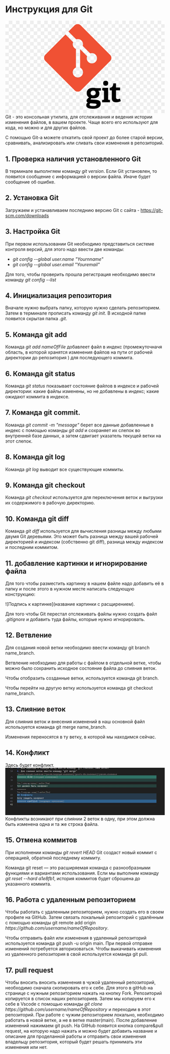 # Инструкция для Git
![Логотип Git](gitLogo.jpg)
Git - это консольная утилита, для отслеживания и ведения истории изменения файлов, в вашем проекте. Чаще всего его используют для кода, но можно и для других файлов. 

С помощью Git-a можете откатить свой проект до более старой версии, сравнивать, анализировать или сливать свои изменения в репозиторий.
## 1. Проверка наличия установленного Git

В терминале выполнгяем команду *git version*.
Если Git установлен, то появится сообщение с информацией о версии файла.
Иначе будет сообщение об ошибке.

## 2. Установка Git

Загружаем и устанавливаем последнию версию Git с сайта - <https://git-scm.com/downloads>

## 3. Настройка Git

При первом использовании Git необходимо представиться системе контроля версий, для этого надо ввести две команды:

- *git config --global user.name "Yournname"*
- *git config --global user.email "Youremail"*

Для того, чтобы проверить прошла регистрация необходимо ввести команду *git config --list*

## 4. Инициализация репозитория 
Вначале нужно выбрать папку, которую нужно сделать репозиторием. Затем в терминале прописать команду *git init*. 
В исходной папке появится скрытая папка *.git*.

## 5. Команда git add 
Команда *git add nameOfFile* добавлеет файл в индекс (промежуточначя область, в которой хранятся изменения файлов на пути от рабочей директории до репозитория ) для последующего коммита. 

## 6. Команда git status

Команда *git status* показывает состояние файлов в индексе и рабочей директории: какие файлы изменены, но не добавлены в индекс; какие ожидают коммита в индексе.

## 7. Команда git commit.
Команда *git commit -m "message"* берет все данные добавленные в индекс с помощью команды *git add* и сохраняет их слепок во внутренней базе данных, а затем сдвигает указатель текущей ветки на этот слепок.

## 8. Команда git log 
 
Команда *git log* выводит все существующие коммиты.
## 9. Команда git checkout
Команда *git checkout* используется для переключения веток и выгрузки их содержимого в рабочую директорию.
## 10. Команда git diff
Команда *git diff* используется для вычисления разницы между любыми двумя Git деревьями. Это может быть разница между вашей рабочей директорией и индексом (собственно git diff), разница между индексом и последним коммитом.
## 11. добавление картинки и игнорирование файла

Для того чтобы разместить картинку в нашем файле надо добавить её в папку и после этого в нужном месте написать следующую конструкцию:

![Подпись к картинке](название картинки с расщирением).

Для того чтобы Git перестал отслеживать файлы нужно создать файл *.gitignore* и добавить туда файлы, которые нужно игнорировать.
## 12. Ветвление
Для создания новой ветки необходимо ввести команду git branch name_branch.

Ветвление необходимо для работы с файлом в отдельной ветке, чтобы можно было сохранить исходное состояние файла до слияния веток.

Чтобы отобразить созданные ветки, используется команда git branch.

Чтобы перейти на другую ветку используется команда git checkout name_branch. 
## 13. Слияние веток 

Для слияния веток и внесения изменений в наш основной файл используется команда git merge name_branch.

Изменения переносятся в ту ветку, в которой мы находимся сейчас.
## 14. Конфликт
Здесь будет конфликт.
![Конфликт](conflict.jpg)
Конфликты возникают при слиянии 2 веток в одну, при этом должна быть изменена одна и та же строка файла.
## 15. Отмена коммитов
При исполнении команды *git revert HEAD* Git создаст новый коммит с операцией, обратной последнему коммиту.

Команда git reset — это расширяемая команда с разнообразными функциями и вариантами использования. Если мы выполним команду *git reset --hard a1e8fb1*, история коммитов будет сброшена до указанного коммита.

## 16. Работа с удаленным репозиторием
Чтобы работать с удаленным репозиторием, нужно создать его в своем профиле на GitHub. Затем связать локальный репозиторий с удалённым с помощью команды git remote add origin *httрs://github.com/username/nameOfRepository*.

Чтобы отправить файл или изменения в удаленный репозиторий используется команда git push -u origin main. При первой отправке изменений потребуется авторизоваться.
Чтобы выкачивать изменения из удаленного репозитория в свой используется команда git pull.
## 17. pull request
Чтобы вносить вносить изменения в чужой удаленный репозиторий, необходимо сначала скопировать его к себе. Для этого в gitHub на странице с нужным репозиторием нажать на кнопку Fork. Репозиторий копируется в список наших репозиториев. 
Затем мы копируем его к себе в Vscode с помощью команды *git clone httрs://github.com/username/nameOfRepository* и переходим в этот репозиторий. При работе с чужим репозиторием локально, необходимо работать в новой ветке, а не в ветке master(main).
После добавление изменений нажимаем git push. На GitHub появится кнопка compare&pull request, на которую надо нажать и можно будет добавить название и описание для проделанной работы и отправить свои изменения владельцу репозитория, который будет решать принимать эти изменения или нет.
